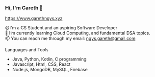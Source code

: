 ### Hi, I'm Gareth 👋

https://www.garethngys.xyz

😄I'm a CS Student and an aspiring Software Developer<br />
🌱 I’m currently learning Cloud Computing, and fundamental DSA topics.<br />
📫 You can reach me through my email: ngys.gareth@gmail.com<br />

Languages and Tools
* Java, Python, Kotlin, C programming
* Javascript, Html, CSS, React
* Node.js, MongoDB, MySQL, Firebase

<!--
**Lilchoo/Lilchoo** is a ✨ _special_ ✨ repository because its `README.md` (this file) appears on your GitHub profile.

Here are some ideas to get you started:

- 🔭 I’m currently working on ...
- 🌱 I’m currently learning ...
- 👯 I’m looking to collaborate on ...
- 🤔 I’m looking for help with ...
- 💬 Ask me about ...
- 📫 How to reach me: ...
- 😄 Pronouns: ...
- ⚡ Fun fact: ...
-->

